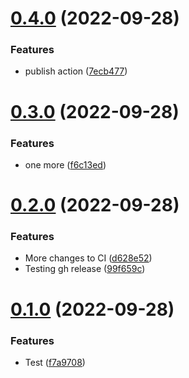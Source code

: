 # [0.4.0](https://github.com/mgibas/vue-router-fetch/compare/v0.3.0...v0.4.0) (2022-09-28)


### Features

* publish action ([7ecb477](https://github.com/mgibas/vue-router-fetch/commit/7ecb47750e01390d111c662281e7819bf2b74895))



# [0.3.0](https://github.com/mgibas/vue-router-fetch/compare/v0.2.0...v0.3.0) (2022-09-28)


### Features

* one more ([f6c13ed](https://github.com/mgibas/vue-router-fetch/commit/f6c13ed8ab4c7baea78c06334b3f26a8db617e69))



# [0.2.0](https://github.com/mgibas/vue-router-fetch/compare/v0.1.0...v0.2.0) (2022-09-28)


### Features

* More changes to CI ([d628e52](https://github.com/mgibas/vue-router-fetch/commit/d628e5299b6665fa87cd49c8ed4851a09da1fd28))
* Testing gh release ([99f659c](https://github.com/mgibas/vue-router-fetch/commit/99f659c33003093efdc20670b700036bee484c7f))



# [0.1.0](https://github.com/mgibas/vue-router-fetch/compare/f7a97085a01c728792792a43893b3668428f1bc4...v0.1.0) (2022-09-28)


### Features

* Test ([f7a9708](https://github.com/mgibas/vue-router-fetch/commit/f7a97085a01c728792792a43893b3668428f1bc4))




